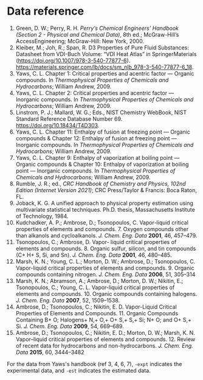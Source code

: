 # Data reference

1. Green, D. W.; Perry, R. H. <i>Perry’s Chemical Engineers’ Handbook (Section 2 - Physical
and Chemical Data)</i>, 8th ed.; McGraw-Hill’s AccessEngineering; McGraw-Hill: New
York, 2000.
2. Kleiber, M.; Joh, R.; Span, R. D3 Properties of Pure Fluid Substances:
Datasheet from VDI-Buch Volume: “VDI Heat Atlas” in SpringerMaterials
(https://doi.org/10.1007/978-3-540-77877-6). https://materials.springer.com/lb/docs/sm_nlb_978-3-540-77877-6_18.
3. Yaws, C. L. Chapter 1: Critical properties and acentric factor — Organic compounds. In <i>Thermophysical Properties of Chemicals and Hydrocarbons</i>; William Andrew, 2009.
4. Yaws, C. L. Chapter 2: Critical properties and acentric factor — Inorganic compounds. In <i>Thermophysical Properties of Chemicals and Hydrocarbons</i>; William Andrew, 2009.
5. Linstrom, P. J.; Mallard, W. G.; Eds., NIST Chemistry WebBook, NIST Standard
Reference Database Number 69. https://doi.org/10.18434/T4D303.
6. Yaws, C. L. Chapter 11: Enthalpy of fusion at freezing point — Organic compounds \& Chapter 12: Enthalpy of fusion at freezing point — Inorganic compounds. In <i>Thermophysical Properties of Chemicals and Hydrocarbons</i>; William Andrew, 2009.
7. Yaws, C. L. Chapter 9: Enthalpy of vaporization at boiling point — Organic compounds \& Chapter 10: Enthalpy of vaporization at boiling point — Inorganic compounds. In <i>Thermophysical Properties of Chemicals and Hydrocarbons</i>; William Andrew, 2009.
8. Rumble, J. R.; ed., <i>CRC Handbook of Chemistry and Physics, 102nd Edition (Internet
Version 2021)</i>; CRC Press/Taylor & Francis: Boca Raton, FL.
9. Joback, K. G. A unified approach to physical property estimation using multivariate
statistical techniques. Ph.D. thesis, Massachusetts Institute of Technology, 1984.
10. Kudchadker, A. P.; Ambrose, D.; Tsonopoulos, C. Vapor-liquid critical properties of elements and compounds. 7. Oxygen compounds other than alkanols and cycloalkanols. 
<i>J. Chem. Eng. Data</i> <b>2001</b>, 46, 457–479.
11. Tsonopoulos, C.; Ambrose, D. Vapor- liquid critical properties of elements and compounds. 8. Organic sulfur, silicon, and tin compounds (C+ H+ S, Si, and Sn). 
<i>J. Chem. Eng. Data</i> <b>2001</b>, 46, 480–485.
12. Marsh, K. N.; Young, C. L.; Morton, D. W.; Ambrose, D.; Tsonopoulos, C. Vapor-liquid critical properties of elements and compounds. 9. Organic compounds containing nitrogen. 
<i>J. Chem. Eng. Data</i> <b>2006</b>, 51, 305–314
13. Marsh, K. N.; Abramson, A.; Ambrose, D.; Morton, D. W.; Nikitin, E.; Tsonopoulos, C.; Young, C. L. Vapor-liquid critical properties of elements and compounds. 10. Organic compounds containing halogens. 
<i>J. Chem. Eng. Data</i> <b>2007</b>, 52, 1509–1538.
14. Ambrose, D.; Tsonopoulos, C.; Nikitin, E. D. Vapor-Liquid Critical Properties of Elements and Compounds. 11. Organic Compounds Containing B+ O; Halogens+ N,+ O,+ O+ S,+ S,+ Si; N+ O; and O+ S,+ Si. 
<i>J. Chem. Eng. Data</i> <b>2009</b>, 54, 669–689.
15. Ambrose, D.; Tsonopoulos, C.; Nikitin, E. D.; Morton, D. W.; Marsh, K. N. Vapor–liquid critical properties of elements and compounds. 12. Review of recent data for hydrocarbons and non-hydrocarbons. 
<i>J. Chem. Eng. Data</i> <b>2015</b>, 60, 3444–3482

For the data from Yaws's handbook (ref 3, 4, 6, 7), `-expt` indicates the experimental data, and `-est` indicates the estimated data.
